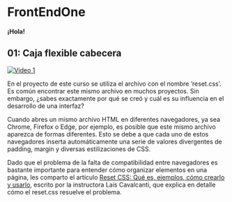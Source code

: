 # FrontEndOne
**¡Hola!**

## 01: Caja flexible cabecera
[![Video 1](https://img.youtube.com/vi/GBSSnnhXwqs/0.jpg)](https://www.youtube.com/watch?v=GBSSnnhXwqs)

En el proyecto de este curso se utiliza el archivo con el nombre ‘reset.css’. Es común encontrar este mismo archivo en muchos proyectos. Sin embargo, ¿sabes exactamente por qué se creó y cuál es su influencia en el desarrollo de una interfaz?

Cuando abres un mismo archivo HTML en diferentes navegadores, ya sea Chrome, Firefox o Edge, por ejemplo, es posible que este mismo archivo aparezca de formas diferentes. Esto se debe a que cada uno de estos navegadores inserta automáticamente una serie de valores divergentes de padding, margin y diversas estilizaciones de CSS.

Dado que el problema de la falta de compatibilidad entre navegadores es bastante importante para entender cómo organizar elementos en una página, les comparto el artículo [Reset CSS: Qué es, ejemplos, cómo crearlo y usarlo](https://www.aluracursos.com/blog/reset-css-que-es-ejemplos-como-crear-y-utilizar), escrito por la instructora Laís Cavalcanti, que explica en detalle cómo el reset.css resuelve el problema.
